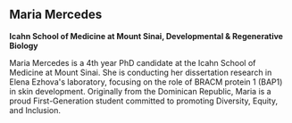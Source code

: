 ## Maria Mercedes
**Icahn School of Medicine at Mount Sinai, Developmental & Regenerative Biology**

Maria Mercedes is a 4th year PhD candidate at the Icahn School of Medicine at Mount Sinai. She is conducting her dissertation research in Elena Ezhova's laboratory, focusing on the role of BRACM protein 1 (BAP1) in skin development. Originally from the Dominican Republic, Maria is a proud First-Generation student committed to promoting Diversity, Equity, and Inclusion.